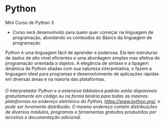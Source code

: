 # Python
Mini Curso de Python 3

* Curso será desenvolvido para quem quer começar na linguagem de programação, abordando os conteúdos do Básico da linguagem de programação

Python é uma linguagem fácil de aprender e poderosa. Ela tem estruturas de dados de alto nível eficientes e uma abordagem simples mas efetiva de programação orientada a objetos. A elegância de sintaxe e a tipagem dinâmica de Python aliadas com sua natureza interpretativa, o fazem a linguagem ideal para programas e desenvolvimento de aplicações rápidas em diversas áreas e na maioria das plataformas.


###### O interpretador Python e a extensiva biblioteca padrão estão disponíveis gratuitamente em código ou na forma binária para todas as maiores plataformas no endereço eletrônico do Python, https://www.python.org/, e pode ser livremente distribuído. O mesmo endereço contém distribuições de diversos módulos, programas e ferramentas gratuitos produzidos por terceiros e documentação adicional.
